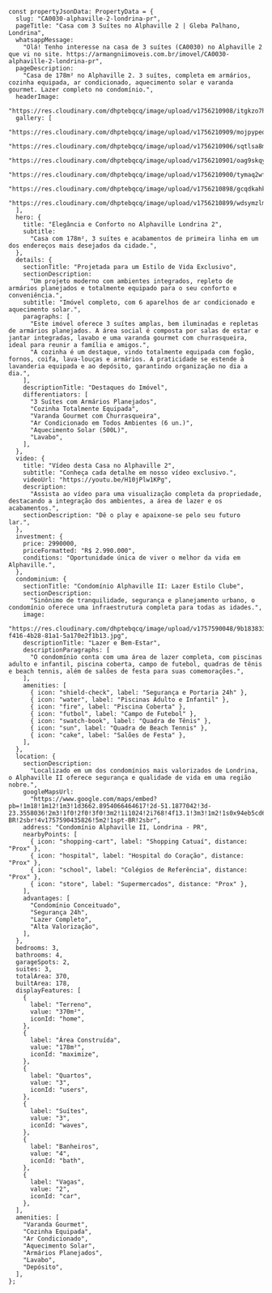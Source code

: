     const propertyJsonData: PropertyData = {
      slug: "CA0030-alphaville-2-londrina-pr",
      pageTitle: "Casa com 3 Suítes no Alphaville 2 | Gleba Palhano, Londrina",
      whatsappMessage:
        "Olá! Tenho interesse na casa de 3 suítes (CA0030) no Alphaville 2 que vi no site. https://armangniimoveis.com.br/imovel/CA0030-alphaville-2-londrina-pr",
      pageDescription:
        "Casa de 178m² no Alphaville 2. 3 suítes, completa em armários, cozinha equipada, ar condicionado, aquecimento solar e varanda gourmet. Lazer completo no condomínio.",
      headerImage:
        "https://res.cloudinary.com/dhptebqcq/image/upload/v1756210908/itgkzo7hxncp0thydtfq.jpg",
      gallery: [
        "https://res.cloudinary.com/dhptebqcq/image/upload/v1756210909/mojpypeduwjule5qcgch.jpg",
        "https://res.cloudinary.com/dhptebqcq/image/upload/v1756210906/sqtlsa8mmoktuvploo74.jpg",
        "https://res.cloudinary.com/dhptebqcq/image/upload/v1756210901/oag9skqyowqr91ofsq0p.jpg",
        "https://res.cloudinary.com/dhptebqcq/image/upload/v1756210900/tymaq2wfqquypxhfqxom.jpg",
        "https://res.cloudinary.com/dhptebqcq/image/upload/v1756210898/gcqdkahku9bapvf9yoey.jpg",
        "https://res.cloudinary.com/dhptebqcq/image/upload/v1756210899/wdsymzlmewvrg9xi9v2n.jpg",
      ],
      hero: {
        title: "Elegância e Conforto no Alphaville Londrina 2",
        subtitle:
          "Casa com 178m², 3 suítes e acabamentos de primeira linha em um dos endereços mais desejados da cidade.",
      },
      details: {
        sectionTitle: "Projetada para um Estilo de Vida Exclusivo",
        sectionDescription:
          "Um projeto moderno com ambientes integrados, repleto de armários planejados e totalmente equipado para o seu conforto e conveniência.",
        subtitle: "Imóvel completo, com 6 aparelhos de ar condicionado e aquecimento solar.",
        paragraphs: [
          "Este imóvel oferece 3 suítes amplas, bem iluminadas e repletas de armários planejados. A área social é composta por salas de estar e jantar integradas, lavabo e uma varanda gourmet com churrasqueira, ideal para reunir a família e amigos.",
          "A cozinha é um destaque, vindo totalmente equipada com fogão, fornos, coifa, lava-louças e armários. A praticidade se estende à lavanderia equipada e ao depósito, garantindo organização no dia a dia.",
        ],
        descriptionTitle: "Destaques do Imóvel",
        differentiators: [
          "3 Suítes com Armários Planejados",
          "Cozinha Totalmente Equipada",
          "Varanda Gourmet com Churrasqueira",
          "Ar Condicionado em Todos Ambientes (6 un.)",
          "Aquecimento Solar (500L)",
          "Lavabo",
        ],
      },
      video: {
        title: "Vídeo desta Casa no Alphaville 2",
        subtitle: "Conheça cada detalhe em nosso vídeo exclusivo.",
        videoUrl: "https://youtu.be/H10jPlw1KPg",
        description:
          "Assista ao vídeo para uma visualização completa da propriedade, destacando a integração dos ambientes, a área de lazer e os acabamentos.",
        sectionDescription: "Dê o play e apaixone-se pelo seu futuro lar.",
      },
      investment: {
        price: 2990000,
        priceFormatted: "R$ 2.990.000",
        conditions: "Oportunidade única de viver o melhor da vida em Alphaville.",
      },
      condominium: {
        sectionTitle: "Condomínio Alphaville II: Lazer Estilo Clube",
        sectionDescription:
          "Sinônimo de tranquilidade, segurança e planejamento urbano, o condomínio oferece uma infraestrutura completa para todas as idades.",
        image:
          "https://res.cloudinary.com/dhptebqcq/image/upload/v1757590048/9b183833-f416-4b28-81a1-5a170e2f1b13.jpg",
        descriptionTitle: "Lazer e Bem-Estar",
        descriptionParagraphs: [
          "O condomínio conta com uma área de lazer completa, com piscinas adulto e infantil, piscina coberta, campo de futebol, quadras de tênis e beach tennis, além de salões de festa para suas comemorações.",
        ],
        amenities: [
          { icon: "shield-check", label: "Segurança e Portaria 24h" },
          { icon: "water", label: "Piscinas Adulto e Infantil" },
          { icon: "fire", label: "Piscina Coberta" },
          { icon: "futbol", label: "Campo de Futebol" },
          { icon: "swatch-book", label: "Quadra de Tênis" },
          { icon: "sun", label: "Quadra de Beach Tennis" },
          { icon: "cake", label: "Salões de Festa" },
        ],
      },
      location: {
        sectionDescription:
          "Localizado em um dos condomínios mais valorizados de Londrina, o Alphaville II oferece segurança e qualidade de vida em uma região nobre.",
        googleMapsUrl:
          "https://www.google.com/maps/embed?pb=!1m18!1m12!1m3!1d3662.8954066464617!2d-51.1877042!3d-23.3558036!2m3!1f0!2f0!3f0!3m2!1i1024!2i768!4f13.1!3m3!1m2!1s0x94eb5cd6d92db65b%3A0x2aea286b60728860!2sAlphaville%20Londrina%202!5e0!3m2!1spt-BR!2sbr!4v1757590435826!5m2!1spt-BR!2sbr",
        address: "Condomínio Alphaville II, Londrina - PR",
        nearbyPoints: [
          { icon: "shopping-cart", label: "Shopping Catuaí", distance: "Prox" },
          { icon: "hospital", label: "Hospital do Coração", distance: "Prox" },
          { icon: "school", label: "Colégios de Referência", distance: "Prox" },
          { icon: "store", label: "Supermercados", distance: "Prox" },
        ],
        advantages: [
          "Condomínio Conceituado",
          "Segurança 24h",
          "Lazer Completo",
          "Alta Valorização",
        ],
      },
      bedrooms: 3,
      bathrooms: 4,
      garageSpots: 2,
      suites: 3,
      totalArea: 370,
      builtArea: 178,
      displayFeatures: [
        {
          label: "Terreno",
          value: "370m²",
          iconId: "home",
        },
        {
          label: "Área Construída",
          value: "178m²",
          iconId: "maximize",
        },
        {
          label: "Quartos",
          value: "3",
          iconId: "users",
        },
        {
          label: "Suítes",
          value: "3",
          iconId: "waves",
        },
        {
          label: "Banheiros",
          value: "4",
          iconId: "bath",
        },
        {
          label: "Vagas",
          value: "2",
          iconId: "car",
        },
      ],
      amenities: [
        "Varanda Gourmet",
        "Cozinha Equipada",
        "Ar Condicionado",
        "Aquecimento Solar",
        "Armários Planejados",
        "Lavabo",
        "Depósito",
      ],
    };
